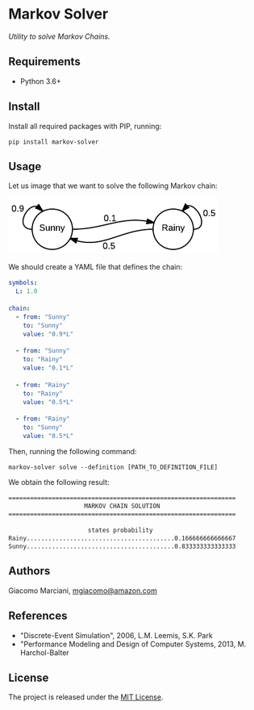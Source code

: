 # Markov Solver
*Utility to solve Markov Chains.*

## Requirements
* Python 3.6+

## Install
Install all required packages with PIP, running:
```shell
pip install markov-solver
```

## Usage
Let us image that we want to solve the following Markov chain:

![Markov Chain Simple](resources/definitions/simple/simple.png)

We should create a YAML file that defines the chain:
```yaml
symbols:
  L: 1.0

chain:
  - from: "Sunny"
    to: "Sunny"
    value: "0.9*L"

  - from: "Sunny"
    to: "Rainy"
    value: "0.1*L"

  - from: "Rainy"
    to: "Rainy"
    value: "0.5*L"

  - from: "Rainy"
    to: "Sunny"
    value: "0.5*L"
```

Then, running the following command:
```shell
markov-solver solve --definition [PATH_TO_DEFINITION_FILE]
```

We obtain the following result:
```
===============================================================
                     MARKOV CHAIN SOLUTION
===============================================================

                      states probability
Rainy.........................................0.166666666666667
Sunny.........................................0.833333333333333

```

## Authors
Giacomo Marciani, [mgiacomo@amazon.com](mailto:mgiacomo@amazon.com)

## References
* "Discrete-Event Simulation", 2006, L.M. Leemis, S.K. Park
* "Performance Modeling and Design of Computer Systems, 2013, M. Harchol-Balter

## License
The project is released under the [MIT License](https://opensource.org/licenses/MIT).
